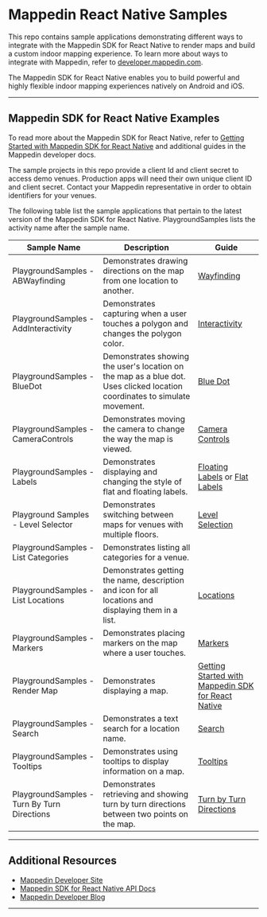 # Mappedin React Native Samples

This repo contains sample applications demonstrating different ways to integrate with the Mappedin SDK for React Native to render maps and build a custom indoor mapping experience. To learn more about ways to integrate with Mappedin, refer to [developer.mappedin.com](https://developer.mappedin.com/).

The Mappedin SDK for React Native enables you to build powerful and highly flexible indoor mapping experiences natively on Android and iOS.

---

## Mappedin SDK for React Native Examples

To read more about the Mappedin SDK for React Native, refer to [Getting Started with Mappedin SDK for React Native](https://developer.mappedin.com/react-native-sdk/getting-started) and additional guides in the Mappedin developer docs.

The sample projects in this repo provide a client Id and client secret to access demo venues. Production apps will need their own unique client ID and client secret. Contact your Mappedin representative in order to obtain identifiers for your venues.

The following table list the sample applications that pertain to the latest version of the Mappedin SDK for React Native. PlaygroundSamples lists the activity name after the sample name.

| **Sample Name**                             | **Description**                                                                                                            | **Guide**                                                                                                                                                        |
| ------------------------------------------- | -------------------------------------------------------------------------------------------------------------------------- | ---------------------------------------------------------------------------------------------------------------------------------------------------------------- |
| PlaygroundSamples - ABWayfinding            | Demonstrates drawing directions on the map from one location to another.                                                   | [Wayfinding](https://developer.mappedin.com/react-native-sdk/wayfinding)                                                                                         |
| PlaygroundSamples - AddInteractivity        | Demonstrates capturing when a user touches a polygon and changes the polygon color.                                        | [Interactivity](https://developer.mappedin.com/react-native-sdk/interactivity)                                                                                   |
| PlaygroundSamples - BlueDot                 | Demonstrates showing the user's location on the map as a blue dot. Uses clicked location coordinates to simulate movement. | [Blue Dot](https://developer.mappedin.com/react-native-sdk/blue-dot)                                                                                             |
| PlaygroundSamples - CameraControls          | Demonstrates moving the camera to change the way the map is viewed.                                                        | [Camera Controls](https://developer.mappedin.com/react-native-sdk/camera)                                                                                        |
| PlaygroundSamples - Labels                  | Demonstrates displaying and changing the style of flat and floating labels.                                                | [Floating Labels](https://developer.mappedin.com/react-native-sdk/floating-labels) or [Flat Labels](https://developer.mappedin.com/react-native-sdk/flat-labels) |
| Playground Samples - Level Selector         | Demonstrates switching between maps for venues with multiple floors.                                                       | [Level Selection](https://developer.mappedin.com/react-native-sdk/level-selector)                                                                                |
| PlaygroundSamples - List Categories         | Demonstrates listing all categories for a venue.                                                                           |                                                                                                                                                                  |
| PlaygroundSamples - List Locations          | Demonstrates getting the name, description and icon for all locations and displaying them in a list.                       | [Locations](https://developer.mappedin.com/react-native-sdk/locations)                                                                                           |
| PlaygroundSamples - Markers                 | Demonstrates placing markers on the map where a user touches.                                                              | [Markers](https://developer.mappedin.com/react-native-sdk/markers)                                                                                               |
| PlaygroundSamples - Render Map              | Demonstrates displaying a map.                                                                                             | [Getting Started with Mappedin SDK for React Native](https://developer.mappedin.com/react-native-sdk/getting-started)                                            |
| PlaygroundSamples - Search                  | Demonstrates a text search for a location name.                                                                            | [Search](https://developer.mappedin.com/react-native-sdk/search)                                                                                                 |
| PlaygroundSamples - Tooltips                | Demonstrates using tooltips to display information on a map.                                                               | [Tooltips](https://developer.mappedin.com/react-native-sdk/tooltips)                                                                                             |
| PlaygroundSamples - Turn By Turn Directions | Demonstrates retrieving and showing turn by turn directions between two points on the map.                                 | [Turn by Turn Directions](https://developer.mappedin.com/react-native-sdk/directions)                                                                            |

---

## Additional Resources

- [Mappedin Developer Site](https://developer.mappedin.com/)
- [Mappedin SDK for React Native API Docs](https://docs.mappedin.com/react-native-sdk-api/v5/latest/)
- [Mappedin Developer Blog](https://www.mappedin.com/blog/developers/)

---
